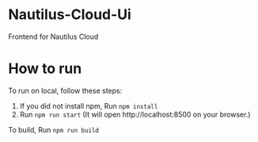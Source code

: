 # Nautilus-Cloud-Ui
Frontend for Nautilus Cloud

# How to run

To run on local, follow these steps:
1. If you did not install npm, Run `npm install`
2. Run `npm run start`
(It will open http://localhost:8500 on your browser.)

To build,
Run `npm run build`